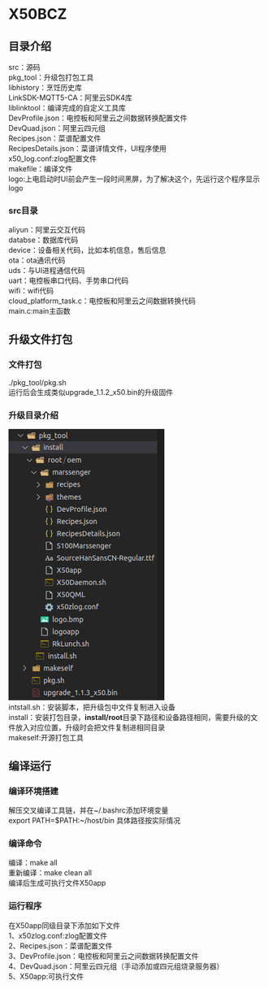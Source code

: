 # X50BCZ
## 目录介绍  
src：源码  
pkg_tool：升级包打包工具  
libhistory：烹饪历史库  
LinkSDK-MQTT5-CA：阿里云SDK4库  
liblinktool：编译完成的自定义工具库  
DevProfile.json：电控板和阿里云之间数据转换配置文件  
DevQuad.json：阿里云四元组  
Recipes.json：菜谱配置文件  
RecipesDetails.json：菜谱详情文件，UI程序使用  
x50_log.conf:zlog配置文件  
makefile：编译文件  
logo:上电启动时UI前会产生一段时间黑屏，为了解决这个，先运行这个程序显示logo  

### src目录  
aliyun：阿里云交互代码  
databse：数据库代码  
device：设备相关代码，比如本机信息，售后信息  
ota：ota通讯代码  
uds：与UI进程通信代码  
uart：电控板串口代码、手势串口代码  
wifi：wifi代码  
cloud_platform_task.c：电控板和阿里云之间数据转换代码  
main.c:main主函数  

## 升级文件打包  
### 文件打包  
./pkg_tool/pkg.sh  
运行后会生成类似upgrade_1.1.2_x50.bin的升级固件  
### 升级目录介绍  
![升级目录](pkg.png "升级目录")  
intstall.sh：安装脚本，把升级包中文件复制进入设备  
install：安装打包目录，**install/root**目录下路径和设备路径相同，需要升级的文件放入对应位置，升级时会把文件复制进相同目录  
makeself:开源打包工具  

## 编译运行  
### 编译环境搭建  
解压交叉编译工具链，并在~/.bashrc添加环境变量  
export PATH=$PATH:~/host/bin 具体路径按实际情况  
### 编译命令  
编译：make all  
重新编译：make clean all  
编译后生成可执行文件X50app  
### 运行程序  
在X50app同级目录下添加如下文件  
1、x50zlog.conf:zlog配置文件  
2、Recipes.json：菜谱配置文件  
3、DevProfile.json：电控板和阿里云之间数据转换配置文件  
4、DevQuad.json：阿里云四元组（手动添加或四元组烧录服务器）  
5、X50app:可执行文件  